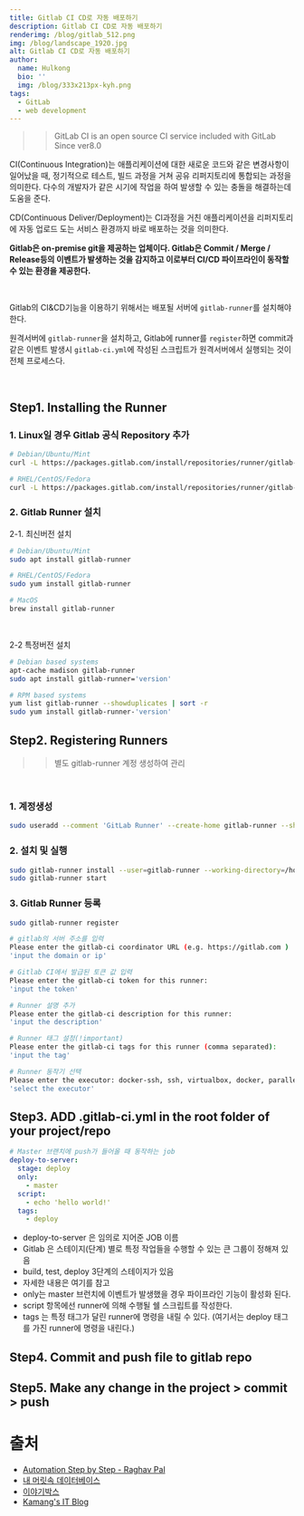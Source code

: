 ```yaml
---
title: Gitlab CI CD로 자동 배포하기
description: Gitlab CI CD로 자동 배포하기
renderimg: /blog/gitlab_512.png
img: /blog/landscape_1920.jpg
alt: Gitlab CI CD로 자동 배포하기
author:
  name: Hulkong
  bio: ''
  img: /blog/333x213px-kyh.png
tags:
  - GitLab
  - web development
---
```


> > GitLab CI is an open source CI service included with GitLab Since ver8.0

CI(Continuous Integration)는 애플리케이션에 대한 새로운 코드와 같은 변경사항이 일어났을 때, 정기적으로 테스트, 빌드 과정을 거쳐 공유 리퍼지토리에 통합되는 과정을 의미한다. 다수의 개발자가 같은 시기에 작업을 하여 발생할 수 있는 충돌을 해결하는데 도움을 준다.

CD(Continuous Deliver/Deployment)는 CI과정을 거친 애플리케이션을 리퍼지토리에 자동 업로드 도는 서비스 환경까지 바로 배포하는 것을 의미한다.

**Gitlab은 on-premise git을 제공하는 업체이다. Gitlab은 Commit / Merge / Release등의 이벤트가 발생하는 것을 감지하고 이로부터 CI/CD 파이프라인이 동작할 수 있는 환경을 제공한다.**

<br/>

Gitlab의 CI&CD기능을 이용하기 위해서는 배포될 서버에 `gitlab-runner`를 설치해야 한다.

원격서버에 `gitlab-runner`을 설치하고, Gitlab에 runner를 `register`하면 commit과 같은 이벤트 발생시 `gitlab-ci.yml`에 작성된 스크립트가 원격서버에서 실행되는 것이 전체 프로세스다.

<br/>

## Step1. Installing the Runner

### 1. Linux일 경우 Gitlab 공식 Repository 추가

```bash
# Debian/Ubuntu/Mint
curl -L https://packages.gitlab.com/install/repositories/runner/gitlab-runner/script.deb.sh | sudo bash

# RHEL/CentOS/Fedora
curl -L https://packages.gitlab.com/install/repositories/runner/gitlab-runner/script.rpm.sh | sudo bash
```

### 2. Gitlab Runner 설치

2-1. 최신버전 설치

```bash
# Debian/Ubuntu/Mint
sudo apt install gitlab-runner

# RHEL/CentOS/Fedora
sudo yum install gitlab-runner

# MacOS
brew install gitlab-runner
```

<br/>

2-2 특정버전 설치

```bash
# Debian based systems
apt-cache madison gitlab-runner
sudo apt install gitlab-runner='version'

# RPM based systems
yum list gitlab-runner --showduplicates | sort -r
sudo yum install gitlab-runner-'version'
```

## Step2. Registering Runners

> > 별도 gitlab-runner 계정 생성하여 관리

<br/>

### 1. 계정생성

```bash
sudo useradd --comment 'GitLab Runner' --create-home gitlab-runner --shell /bin/bash
```

### 2. 설치 및 실행

```bash
sudo gitlab-runner install --user=gitlab-runner --working-directory=/home/gitlab-runner
sudo gitlab-runner start
```

### 3. Gitlab Runner 등록

```bash
sudo gitlab-runner register

# gitlab의 서버 주소를 입력
Please enter the gitlab-ci coordinator URL (e.g. https://gitlab.com )
'input the domain or ip'

# Gitlab CI에서 발급된 토큰 값 입력
Please enter the gitlab-ci token for this runner:
'input the token'

# Runner 설명 추가
Please enter the gitlab-ci description for this runner:
'input the description'

# Runner 태그 설정(!important)
Please enter the gitlab-ci tags for this runner (comma separated):
'input the tag'

# Runner 동작기 선택
Please enter the executor: docker-ssh, ssh, virtualbox, docker, parallels, shell, docker+machine, docker-ssh+machine, kubernetes:
'select the executor'
```

## Step3. ADD .gitlab-ci.yml in the root folder of your project/repo

```yml
# Master 브랜치에 push가 들어올 때 동작하는 job
deploy-to-server:
  stage: deploy
  only:
    - master
  script:
    - echo 'hello world!'
  tags:
    - deploy
```

- deploy-to-server 은 임의로 지어준 JOB 이름
- Gitlab 은 스테이지(단계) 별로 특정 작업들을 수행할 수 있는 큰 그룹이 정해져 있음
- build, test, deploy 3단계의 스테이지가 있음
- 자세한 내용은 여기를 참고
- only는 master 브런치에 이벤트가 발생했을 경우 파이프라인 기능이 활성화 된다.
- script 항목에선 runner에 의해 수행될 쉘 스크립트를 작성한다.
- tags 는 특정 태그가 달린 runner에 명령을 내릴 수 있다. (여기서는 deploy 태그를 가진 runner에 명령을 내린다.)

## Step4. Commit and push file to gitlab repo

## Step5. Make any change in the project > commit > push

# 출처

- [Automation Step by Step - Raghav Pal
  ](https://www.youtube.com/watch?v=jUiKi6FWYrg&list=PLhW3qG5bs-L8YSnCiyQ-jD8XfHC2W1NL_&index=7)
- [내 머릿속 데이터베이스](https://namioto.ip.or.kr/2018/07/16/gitlab-ci%EB%A1%9C-%EC%9E%90%EB%8F%99%EB%B0%B0%ED%8F%AC%ED%95%98%EA%B8%B0/)
- [이야기박스](https://box0830.tistory.com/297)
- [Kamang's IT Blog](https://kamang-it.tistory.com/entry/gitlabgitlab-cigitlab-ci%EC%9D%98-%EA%B8%B0%EC%B4%88%EC%99%80-%EA%B0%84%EB%9E%B5%ED%95%98%EA%B2%8C-%EC%82%AC%EC%9A%A9%ED%95%98%EA%B8%B0)
